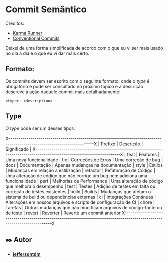 # Commit Semântico
Creditos:
- [Karma Runner](https://karma-runner.github.io/6.3/dev/git-commit-msg.html)
- [Conventional Commits](https://www.conventionalcommits.org/en/v1.0.0/)

Deixei de uma forma simplificada de acordo com o que eu vi ser mais usado no dia a dia e o que eu vi dar mais certo.

## Formato:
Os commits devem ser escrito com o seguinte formato, onde o _type_ é obrigatório e pode ser consultado no próximo tópico e a descrição descreve a ação daquele commit mais detalhadamente:

`<type>: <description>`

## Type
O _type_ pode ser um desses tipos:

X------------------------------------------------------------------------------------------------------------------------X
| Prefixo  | Descrição                  | Significado                                                                    |
X------------------------------------------------------------------------------------------------------------------------X
| feat     | Features                   | Uma nova funcionalidade
| fix      | Correções de Erros         | Uma correção de bug
| docs     | Documentação               | Apenas mudanças na documentação
| style    | Estilos                    | Mudanças em relação a estilização
| refactor | Refatoração de Código      | Uma alteração de código que não corrige um bug nem adiciona uma funcionalidade
| perf     | Melhorias de Performance   | Uma alteração de código que melhora o desempenho
| test     | Testes                     | Adição de testes em falta ou correção de testes existentes
| build    | Builds                     | Mudanças que afetam o sistema de build ou dependências externas
| ci       | Integrações Contínuas      | Alterações em nossos arquivos e scripts de configuração de CI
| chore    | Tarefas                    | Outras mudanças que não modificam arquivos de código-fonte ou de teste
| revert   | Reverter                   | Reverte um commit anterior
X------------------------------------------------------------------------------------------------------------------------X

## ✒️ Autor

* **[jeffersontdm](https://github.com/jeffersontavaresdm)** 
